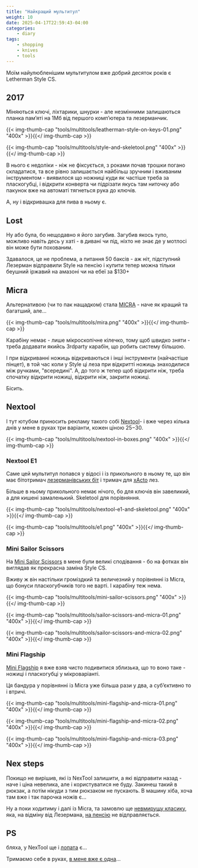 ```yaml
---
title: "Найкращий мультитул"
weight: 10
date: 2025-04-17T22:59:43-04:00
categories:
    - diary
tags:
    - shopping
    - knives
    - tools
---
```

Моїм найулюбленішим мультитулом вже добрий десяток років є Letherman Style CS.
<!--more-->
## 2017

Міняються ключі, ліхтарики, шнурки - але незмінними залишаються планка памʼяті на 1Мб від першого компʼютера та лезерманчик.

{{< img-thumb-cap "tools/multitools/leatherman-style-on-keys-01.png" "400x" >}}{{</ img-thumb-cap >}}

{{< img-thumb-cap "tools/multitools/style-and-skeletool.png" "400x" >}}{{</ img-thumb-cap >}}

В нього є недоліки - ніж не фіксується, з роками почав трошки погано складатися, та все рівно залишається найбільш зручним і вживаним інструментом - виявилося що ножниці куди як частіше треба за пласкогубці, і відкрити конверта чи підрізати якусь там ниточку або пакунок вже на автоматі тягнеться рука до ключів.

А, ну і відкривашка для пива в ньому є.

## Lost

Ну або була, бо нещодавно я його загубив. Загубив якось тупо, можливо навіть десь у хаті - в дивані чи під, ніхто не знає де у мотлосі він може бути похованим.

Здавалося, це не проблема, а питання 50 баксів - аж ніт, підступний Лезерман відправили Style на пенсію і купити тепер можна тільки беушний іржавий на амазоні чи на ебеї за $130+

## Miсra

Альтернативою (чи то пак нащадком) стала [MICRA](https://www.leatherman.com/micra-833435.html) - наче як кращий та багатший, але...

{{< img-thumb-cap "tools/multitools/mira.png" "400x" >}}{{</ img-thumb-cap >}}

Карабіну немає - лише мікроскопічне кілечко, тому щоб швидко зняти - треба додавати якийсь 3rdparty карабін, що робить систему більшою.

І при відкриванні ножиць відкриваються і інші інструменти (найчастіше пінцет), в той час коли у Style ці леза при відкритті ножиць знаходилися між ручками, "всередині". А, до того ж тепер щоб відкрити ніж, треба спочатку відкрити ножиці, відкрити ніж, закрити ножиці.

Бісить.

## Nextool

І тут ютубом приносить рекламу такого собі [Nextool](https://nextoolstore.com/)- і вже через кілька днів у мене в руках три варіанти, кожен ціною $25-$30.

{{< img-thumb-cap "tools/multitools/nextool-in-boxes.png" "400x" >}}{{</ img-thumb-cap >}}

### Nextool E1

Саме цей мультитул попався у відосі і із прикольного в ньому те, що він має бітотримач [лезерманівських біт](https://www.leatherman.com/bit-kit-set-931014.html?gQT=1) і тримач для [xActo](https://www.xacto.com/) лез.

Більше в ньому прикольного немає нічого, бо для ключів він завеликий, а для кишені замаленький. Skeletool для порівняння.

{{< img-thumb-cap "tools/multitools/nextool-e1-and-skeletool.png" "400x" >}}{{</ img-thumb-cap >}}

{{< img-thumb-cap "tools/multitools/e1.png" "400x" >}}{{</ img-thumb-cap >}}

### Mini Sailor Scissors

На [Mini Sailor Scissors](https://www.amazon.com/dp/B0CF9Q1ST3) в мене були великі сподівання - бо на фотках він виглядав як прекрасна заміна Style CS.

Вживу ж він настільки громіздкий та величезний у порівнянні із Micra, що бонуси пласкогубчиків того не варті. І карабіну теж нема.

{{< img-thumb-cap "tools/multitools/mini-sailor-scissors.png" "400x" >}}{{</ img-thumb-cap >}}

{{< img-thumb-cap "tools/multitools/sailor-scissors-and-micra-01.png" "400x" >}}{{</ img-thumb-cap >}}

{{< img-thumb-cap "tools/multitools/sailor-scissors-and-micra-02.png" "400x" >}}{{</ img-thumb-cap >}}

### Mini Flagship

[Mini Flagship](https://nextoolstore.com/products/mini-flagship%E4%B8%A8nextool%C2%AE?variant=42055494041784) я вже взяв чисто подивитися зблизька, що то воно таке - ножиці і пласкогубці у мікроваріанті.

Ця бандура у порівнянні із Micra уже більша рази у два, а субʼєктивно то і втричі.

{{< img-thumb-cap "tools/multitools/mini-flagship-and-micra-01.png" "400x" >}}{{</ img-thumb-cap >}}

{{< img-thumb-cap "tools/multitools/mini-flagship-and-micra-02.png" "400x" >}}{{</ img-thumb-cap >}}

{{< img-thumb-cap "tools/multitools/mini-flagship-and-micra-03.png" "400x" >}}{{</ img-thumb-cap >}}

## Nex steps

Покищо не вирішив, які із NexTool залишити, а які відправити назад - наче і ціна невелика, але і користуватися не буду. Закинеш такий в рюкзак, а потім нікуди з тим рюкзаком не пускають. В машину хіба, хоча там вже і так парочка ножів є...

Ну а поки ходитиму і далі із Micra, та замовлю ще [невмирущу класику](https://www.amazon.com/gp/product/B00004YVB3), яка, на відміну від Лезермана, [на пенсію](https://www.leatherman.com/retired-products.html) не відправляється.

## PS

бляха, у NexTool ще і [лопата](https://nextoolstore.com/products/multi-functional-detachable-shovel%E4%B8%A8nextool%C2%AE) є...

Тримаємо себе в руках, [в мене вже є одна](/posts/2021/01/26/)...
